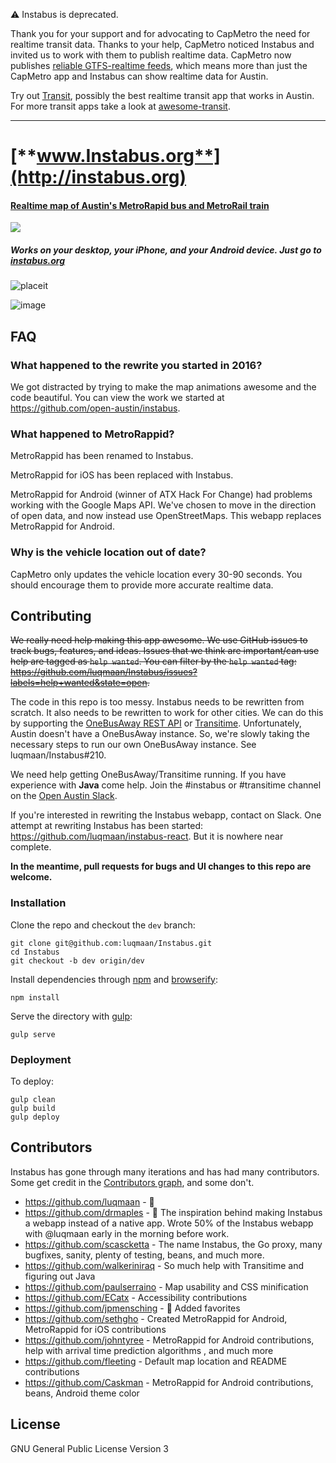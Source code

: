 :warning: Instabus is deprecated.

Thank you for your support and for advocating to CapMetro the need for realtime transit data. Thanks to your help, CapMetro noticed Instabus and invited us to work with them to publish realtime data. CapMetro now publishes [reliable GTFS-realtime feeds](https://data.texas.gov/capital-metro), which means more than just the CapMetro app and Instabus can show realtime data for Austin.

Try out [Transit](https://transitapp.com/), possibly the best realtime transit app that works in Austin. For more transit apps  take a look at [awesome-transit](https://github.com/luqmaan/awesome-transit).

------------

[**www.Instabus.org**](http://instabus.org)
====================

#### [Realtime map of Austin's MetroRapid bus and MetroRail train](http://instabus.org)

![](https://cloud.githubusercontent.com/assets/1275831/3210441/0128e4a2-eec1-11e3-8622-fc947f7c305c.png)  

##### Works on your desktop, your iPhone, and your Android device. Just go to [instabus.org](http://instabus.org)

![placeit](https://cloud.githubusercontent.com/assets/1275831/3565798/3078cb22-0ad3-11e4-8285-005d3c211766.jpg)

![image](https://user-images.githubusercontent.com/1275831/28501239-34618a76-6f9d-11e7-985c-7b3a4156c2b8.png)


## FAQ

### What happened to the rewrite you started in 2016?

We got distracted by trying to make the map animations awesome and the code beautiful. You can view the work we started at https://github.com/open-austin/instabus.

### What happened to MetroRappid?

MetroRappid has been renamed to Instabus.

MetroRappid for iOS has been replaced with Instabus.

MetroRappid for Android (winner of ATX Hack For Change) had problems working with the Google Maps API. We've chosen to move in the direction of open data, and now instead use OpenStreetMaps. This webapp replaces MetroRappid for Android.

### Why is the vehicle location out of date?

CapMetro only updates the vehicle location every 30-90 seconds. You should encourage them to provide more accurate realtime data.

## Contributing

~~We really need help making this app awesome. We use GitHub issues to track bugs, features, and ideas. Issues that we think are important/can use help are tagged as `help wanted`. You can filter by the `help wanted` tag: https://github.com/luqmaan/Instabus/issues?labels=help+wanted&state=open.~~

The code in this repo is too messy. Instabus needs to be rewritten from scratch. It also needs to be rewritten to work for other cities. We can do this by supporting the [OneBusAway REST API](http://developer.onebusaway.org/modules/onebusaway-application-modules/1.1.13/api/where/index.html) or [Transitime](http://www.transitime.org/). Unfortunately, Austin doesn't have a OneBusAway instance. So, we're slowly taking the necessary steps to run our own OneBusAway instance. See luqmaan/Instabus#210. 

We need help getting OneBusAway/Transitime running. If you have experience with **Java** come help. Join the #instabus or #transitime channel on the [Open Austin Slack](http://slack.open-austin.org). 

If you're interested in rewriting the Instabus webapp, contact on Slack. One attempt at rewriting Instabus has been started: https://github.com/luqmaan/instabus-react. But it is nowhere near complete.

**In the meantime, pull requests for bugs and UI changes to this repo are welcome.**

### Installation

Clone the repo and checkout the `dev` branch:

```
git clone git@github.com:luqmaan/Instabus.git
cd Instabus
git checkout -b dev origin/dev
```

Install dependencies through [npm](https://www.npmjs.org/) and [browserify](http://browserify.org/):

```
npm install
```

Serve the directory with [gulp](http://gulpjs.com/):

```
gulp serve
```

### Deployment

To deploy:

```
gulp clean
gulp build
gulp deploy
```

## Contributors

Instabus has gone through many iterations and has had many contributors. Some get credit in the [Contributors graph](https://github.com/luqmaan/Instabus/graphs/contributors), and some don't. 

- https://github.com/luqmaan - :hankey:
- https://github.com/drmaples - :rooster: The inspiration behind making Instabus a webapp instead of a native app. Wrote 50% of the Instabus webapp with @luqmaan early in the morning before work.
- https://github.com/scascketta - The name Instabus, the Go proxy, many bugfixes, sanity, plenty of testing, beans, and much more.
- https://github.com/walkeriniraq - So much help with Transitime and figuring out Java
- https://github.com/paulserraino - Map usability and CSS minification
- https://github.com/ECatx - Accessibility contributions
- https://github.com/jpmensching - :star2: Added favorites
- https://github.com/sethgho - Created MetroRappid for Android, MetroRappid for iOS contributions
- https://github.com/johntyree - MetroRappid for Android contributions, help with arrival time prediction algorithms , and much more
- https://github.com/fleeting - Default map location and README contributions
- https://github.com/Caskman - MetroRappid for Android contributions, beans, Android theme color

## License

GNU General Public License Version 3
